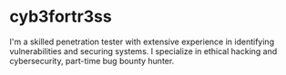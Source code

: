 # cyb3fortr3ss
I'm a skilled penetration tester with extensive experience in identifying vulnerabilities and securing systems. I specialize in ethical hacking and cybersecurity, part-time bug bounty hunter.
